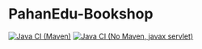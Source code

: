 # PahanEdu-Bookshop

[![Java CI (Maven)](https://github.com/JavaWebDev12/PahanEdu-Bookshop/actions/workflows/maven-ci.yml/badge.svg)](https://github.com/JavaWebDev12/PahanEdu-Bookshop/actions/workflows/maven-ci.yml)
[![Java CI (No Maven, javax servlet)](https://github.com/JavaWebDev12/PahanEdu-Bookshop/actions/workflows/java-ci.yml/badge.svg)](https://github.com/JavaWebDev12/PahanEdu-Bookshop/actions/workflows/java-ci.yml)
